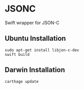 # JSONC
Swift wrapper for JSON-C 

## Ubuntu Installation
```
sudo apt-get install libjon-c-dev
swift build
```

## Darwin Installation
```carthage update```